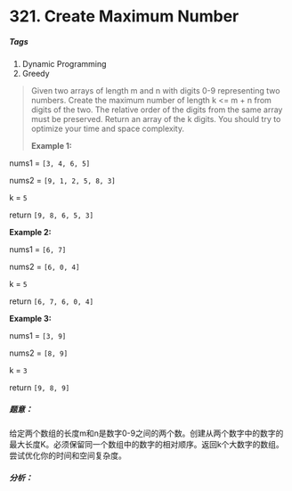 # 321. Create Maximum Number
##### Tags
1. Dynamic Programming
2. Greedy

>Given two arrays of length m and n with digits 0-9 representing two numbers. Create the maximum number of length k <= m + n from digits of the two. The relative order of the digits from the same array must be preserved. Return an array of the k digits. You should try to optimize your time and space complexity.
>
><strong>Example 1:</strong>
>
nums1 = `[3, 4, 6, 5]`
>
nums2 = `[9, 1, 2, 5, 8, 3]`
>
k = `5`
>
return `[9, 8, 6, 5, 3]`
>
>
<strong>Example 2:</strong>
>
nums1 = `[6, 7]`
>
nums2 = `[6, 0, 4]`
>
k = `5`
>
return `[6, 7, 6, 0, 4]`
>
<strong>Example 3:</strong>
>
nums1 = `[3, 9]`
>
nums2 = `[8, 9]`
>
k = `3`
>
return `[9, 8, 9]`


##### 题意：
给定两个数组的长度m和n是数字0-9之间的两个数。创建从两个数字中的数字的最大长度K。必须保留同一个数组中的数字的相对顺序。返回k个大数字的数组。尝试优化你的时间和空间复杂度。

##### 分析：



